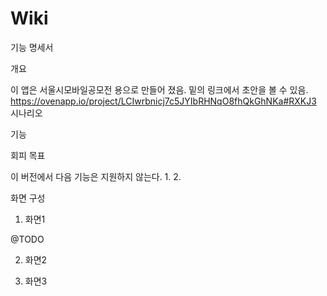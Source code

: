 # Wiki
기능 명세서

개요

이 앱은 서울시모바일공모전 용으로 만들어 졌음. 밑의 링크에서 초안을 볼 수 있음.
https://ovenapp.io/project/LCIwrbnicj7c5JYIbRHNqO8fhQkGhNKa#RXKJ3
시나리오

기능 

회피 목표

이 버전에서 다음 기능은 지원하지 않는다.
1.
2.



화면 구성
1.	화면1

@TODO

2.	화면2

3.	화면3
